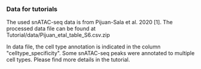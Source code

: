 ### Data for tutorials

The used snATAC-seq data is from Pijuan-Sala et al. 2020 [1]. The processed data file can be found at Tutorial/data/Pijuan_etal_table_S6.csv.zip

In data file, the cell type annotation is indicated in the column "celltype_specificity". Some snATAC-seq peaks were annotated to multiple cell types. Please find more details in the tutorial.

